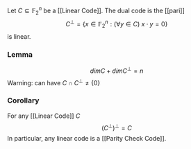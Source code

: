 Let $C\subseteq \mathbb{F}_{2}^{n}$ be a [[Linear Code]]. The dual code is the [[pari]]
$$
C^{\bot}=\{ x\in \mathbb{F}_{2}^{n}:(\forall y\in C)\ x\cdot y=0 \}
$$
is linear. 

### Lemma
$$
dimC+dimC^{\bot}=n
$$
Warning: can have $C\cap C^{\bot}\neq \{ 0 \}$

### Corollary
For any [[Linear Code]] $C$ 
$$
(C^{\bot})^{\bot}=C
$$
In particular, any linear code is a [[Parity Check Code]].

